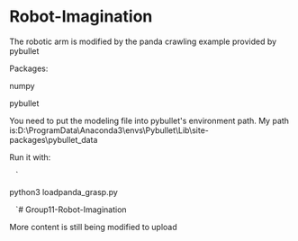 # Robot-Imagination



The robotic arm is modified by the panda crawling example provided by pybullet



Packages:

numpy

pybullet


You need to put the modeling file into pybullet's environment path. 
My path is:D:\ProgramData\Anaconda3\envs\Pybullet\Lib\site-packages\pybullet_data


Run it with:

` ` `

python3 loadpanda_grasp.py

` ` `# Group11-Robot-Imagination

More content is still being modified to upload
